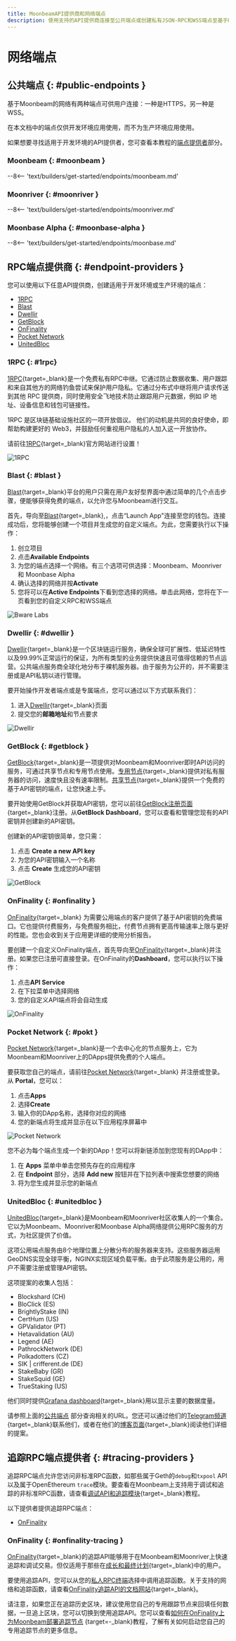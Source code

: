 ```yaml
---
title: MoonbeamAPI提供商和网络端点
description: 使用支持的API提供商连接至公共端点或创建私有JSON-RPC和WSS端点至基于Moonbeam的网络。
---
```


# 网络端点

## 公共端点 {: #public-endpoints }

基于Moonbeam的网络有两种端点可供用户连接：一种是HTTPS，另一种是WSS。

在本文档中的端点仅供开发环境应用使用，而不为生产环境应用使用。

如果想要寻找适用于开发环境的API提供者，您可查看本教程的[端点提供者](#endpoint-providers)部分。

### Moonbeam {: #moonbeam }

--8<-- 'text/builders/get-started/endpoints/moonbeam.md'

### Moonriver {: #moonriver }

--8<-- 'text/builders/get-started/endpoints/moonriver.md'

### Moonbase Alpha {: #moonbase-alpha }

--8<-- 'text/builders/get-started/endpoints/moonbase.md'

## RPC端点提供商 {: #endpoint-providers }

您可以使用以下任意API提供商，创建适用于开发环境或生产环境的端点：

- [1RPC](#1rpc)
- [Blast](#blast)
- [Dwellir](#dwellir)
- [GetBlock](#getblock)
- [OnFinality](#onfinality)
- [Pocket Network](#pokt)
- [UnitedBloc](#unitedbloc)
<!-- - [Ankr](#ankr) -->

### 1RPC {: #1rpc}

[1RPC](https://1rpc.io/){target=\_blank}是一个免费私有RPC中继。它通过防止数据收集、用户跟踪和来自其他方的网络钓鱼尝试来保护用户隐私。它通过分布式中继将用户请求传送到其他 RPC 提供商，同时使用安全飞地技术防止跟踪用户元数据，例如 IP 地址、设备信息和钱包可链接性。

1RPC 是区块链基础设施社区的一项开放倡议。 他们的动机是共同的良好使命，即帮助构建更好的 Web3，并鼓励任何重视用户隐私的人加入这一开放协作。

请前往[1RPC](https://1rpc.io/){target=\_blank}官方网站进行设置！

![1RPC](/images/builders/get-started/endpoints/endpoints-1.png)

### Blast {: #blast }

[Blast](https://blastapi.io/){target=\_blank}平台的用户只需在用户友好型界面中通过简单的几个点击步骤，便能够获得免费的端点，以允许您与Moonbeam进行交互。

首先，导向至[Blast](https://blastapi.io/){target=\_blank},，点击“Launch App"连接至您的钱包。连接成功后，您将能够创建一个项目并生成您的自定义端点。为此，您需要执行以下操作：

1. 创立项目
2. 点击**Available Endpoints**
3. 为您的端点选择一个网络。有三个选项可供选择：Moonbeam、Moonriver 和 Moonbase Alpha
4. 确认选择的网络并按**Activate**
5. 您将可以在**Active Endpoints**下看到您选择的网络。单击此网络，您将在下一页看到您的自定义RPC和WSS端点

![Bware Labs](/images/builders/get-started/endpoints/endpoints-2.png)

### Dwellir {: #dwellir }

[Dwellir](https://www.dwellir.com/){target=\_blank}是一个区块链运行服务，确保全球可扩展性、低延迟特性以及99.99%正常运行的保证，为所有类型的业务提供快速且可值得信赖的节点运营。公共端点服务商全球化地分布于裸机服务器。由于服务为公开的，并不需要注册或是API私钥以进行管理。

要开始操作开发者端点或是专属端点，您可以通过以下方式联系我们：

1. 进入[Dwellir](https://www.dwellir.com/contact){target=\_blank}页面
2. 提交您的**邮箱地址**和节点要求

![Dwellir](/images/builders/get-started/endpoints/endpoints-3.png)

### GetBlock {: #getblock }

[GetBlock](https://getblock.io/){target=\_blank}是一项提供对Moonbeam和Moonriver即时API访问的服务，可通过共享节点和专用节点使用。[专用节点](https://getblock.io/dedicated-nodes/){target=\_blank}提供对私有服务器的访问，速度快且没有速率限制。[共享节点](https://getblock.io/nodes/){target=\_blank}提供一个免费的基于API密钥的端点，让您快速上手。

要开始使用GetBlock并获取API密钥，您可以前往[GetBlock注册页面](https://account.getblock.io/sign-up){target=\_blank}注册。从**GetBlock Dashboard**，您可以查看和管理您现有的API密钥并创建新的API密钥。

创建新的API密钥很简单，您只需：

1. 点击 **Create a new API key**
2. 为您的API密钥输入一个名称
3. 点击 **Create** 生成您的API密钥

![GetBlock](/images/builders/get-started/endpoints/endpoints-4.png)

### OnFinality {: #onfinality }

[OnFinality](https://onfinality.io/){target=\_blank} 为需要公用端点的客户提供了基于API密钥的免费端口。它也提供付费服务，与免费服务相比，付费节点拥有更高传输速率上限与更好的性能。您也会收到关于应用更详细的使用分析报告。

要创建一个自定义OnFinality端点，首先导向至[OnFinality](https://onfinality.io/){target=\_blank}并注册。如果您已注册可直接登录。在OnFinality的**Dashboard**，您可以执行以下操作：

1. 点击**API Service**
2. 在下拉菜单中选择网络
3. 您的自定义API端点将会自动生成

![OnFinality](/images/builders/get-started/endpoints/endpoints-5.png)

### Pocket Network {: #pokt }

[Pocket Network](https://pokt.network/){target=\_blank}是一个去中心化的节点服务上，它为Moonbeam和Moonriver上的DApps提供免费的个人端点。

要获取您自己的端点，请前往[Pocket Network](https://mainnet.portal.pokt.network/#/){target=\_blank} 并注册或登录。从 **Portal**，您可以：

1. 点击**Apps**
2. 选择**Create**
3. 输入你的DApp名称，选择你对应的网络
4. 您的新端点将生成并显示在以下应用程序屏幕中

![Pocket Network](/images/builders/get-started/endpoints/endpoints-6.png)

您不必为每个端点生成一个新的DApp！您可以将新链添加到您现有的DApp中：

1. 在 **Apps** 菜单中单击您预先存在的应用程序
2. 在 **Endpoint** 部分，选择 **Add new** 按钮并在下拉列表中搜索您想要的网络
3. 将为您生成并显示您的新端点

### UnitedBloc {: #unitedbloc }

[UnitedBloc](https://medium.com/@daniel_96988/unitedbloc-rpc-c84972f69457){target=\_blank}是Moonbeam和Moonriver社区收集人的一个集合。它以为Moonbeam、Moonriver和Moonbase Alpha网络提供公用RPC服务的方式，为社区提供了价值。

这项公用端点服务由8个地理位置上分散分布的服务器来支持。这些服务器运用GeoDNS实现全球平衡，NGINX实现区域负载平衡。由于此项服务是公用的，用户不需要注册或管理API密钥。

这项提案的收集人包括：

 - Blockshard (CH)
 - BloClick (ES)
 - BrightlyStake (IN)
 - CertHum (US)
 - GPValidator (PT)
 - Hetavalidation (AU)
 - Legend (AE)
 - PathrockNetwork (DE)
 - Polkadotters (CZ)
 - SIK | crifferent.de (DE)
 - StakeBaby (GR)
 - StakeSquid (GE)
 - TrueStaking (US)

他们同时提供[Grafana dashboard](https://tinyurl.com/UnitedBloc-Dashboard){target=\_blank}用以显示主要的数据度量。

请参照上面的[公共端点](#public-endpoints) 部分查询相关的URL。您还可以通过他们的[Telegram频道](https://t.me/+tRvy3z5-Kp1mMGMx){target=\_blank}联系他们，或者在他们的[博客页面](https://medium.com/@daniel_96988/unitedbloc-rpc-c84972f69457){target=\_blank}阅读他们详细的提案。

<!-- ### Ankr {: #ankr}

[Ankr](https://www.ankr.com/){target=\_blank}支持15个不同区块链生态系统的免费公共RPC端点，并将继续扩展其他网络。 Ankr公共RPC层通过API端点为世界上的任何人提供快速可靠的RPC节点服务，以连接到包括Moonbeam在内的公共网络。

开始使用，请前往[Ankr协议](https://www.ankr.com/protocol/){target=\_blank}的页面启动服务：

1. 点击**Public RPCs**
2. 选择[Moonbeam网络](https://www.ankr.com/protocol/public/moonbeam/){target=\_blank}
3. 复制提供的节点URL即可以开始发出请求；无需注册或KYC

![Ankr](/images/builders/get-started/endpoints/endpoints-5.png) -->

## 追踪RPC端点提供者 {: #tracing-providers }

追踪RPC端点允许您访问非标准RPC函数，如那些属于Geth的`debug`和`txpool` API以及属于OpenEthereum `trace`模块。要查看在Moonbeam上支持用于调试和追踪的非标准RPC函数，请查看[调试API和追踪模块](/builders/build/eth-api/debug-trace){target=\_blank}教程。

以下提供者提供追踪RPC端点：

- [OnFinality](#onfinality-tracing)

### OnFinality {: #onfinality-tracing }

[OnFinality](https://onfinality.io/){target=\_blank}的追踪API能够用于在Moonbeam和Moonriver上快速追踪和调试交易。但仅适用于那些在[成长和最终计划](https://onfinality.io/pricing){target=\_blank}中的用户。

要使用追踪API，您可以从您的[私人RPC终端](#onfinality)选择中调用追踪函数。关于支持的网络和追踪函数，请查看[OnFinality追踪API的文档网站](https://documentation.onfinality.io/support/trace-api#TraceAPI-SupportedNetworks){target=\_blank}。

请注意，如果您正在追踪历史区块，建议使用您自己的专用跟踪节点来回填任何数据，一旦追上区块，您可以切换到使用追踪API。您可以查看[如何在OnFinality上为Moonbeam部署追踪节点](https://onfinality.medium.com/how-to-deploy-a-trace-node-for-moonbeam-on-onfinality-85683181d290) {target=-_blank}教程，了解有关如何启动您自己的专用追踪节点的更多信息。
